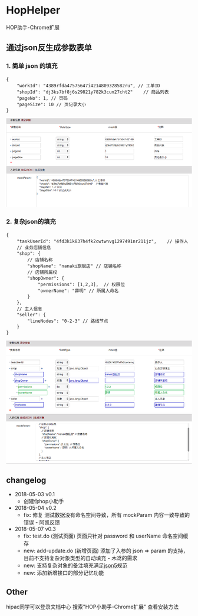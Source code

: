 # HopHelper
HOP助手-Chrome扩展

## 通过json反生成参数表单

### 1. 简单 json 的填充
```json5
{
    "workId": "4389rfda47575647i4214809328582ru", // 工单ID
    "shopId": "dj3ks7bf8j6s29821y782k3cun27cht2"    // 商品列表
    "pageNo": 1, // 页码
    "pageSize": 10 // 页记录大小
}
```

![复杂json的填充](./docs/WX20180507-172700.png)

### 2. 复杂json的填充
```json5
{
    "taskUserId": "4fd3k1k837h4fk2cwtwnvg1297491nr211jz",    // 操作人
    // 业务店铺信息
    "shop": {
        // 店铺名称
        "shopName": "nanaki旗舰店" // 店铺名称
        // 店铺所属权
        "shopOwner": {
            "permissions": [1,2,3],  // 权限位
            "ownerName": "薛明" // 所属人命名
        }
    },
    // 主人信息
    "seller": {
        "lineNodes": "0-2-3" // 路线节点
    }
}
```
![简单json的填充](./docs/WX20180507-172613.png)

## changelog
+ 2018-05-03 v0.1
    - 创建你hop小助手
+ 2018-05-04 v0.2
    - fix: 修复 测试数据没有命名空间导致，所有 mockParam 内容一致导致的错误 - 阿凯反馈
+ 2018-05-07 v0.3
    - fix: test.do (测试页面) 页面只针对 password 和 userName 命名空间缓存
    - new: add-update.do (新增页面) 添加了入参的 json => param 的支持，目前不支持复杂对象类型的自动填充 - 木鸢的需求
    - new: 支持复杂对象的备注填充满足[json5](http://hjson.org/)规范
    - new: 添加新增接口的部分记忆功能


## Other

hipac同学可以登录文档中心 搜索"HOP小助手-Chrome扩展" 查看安装方法